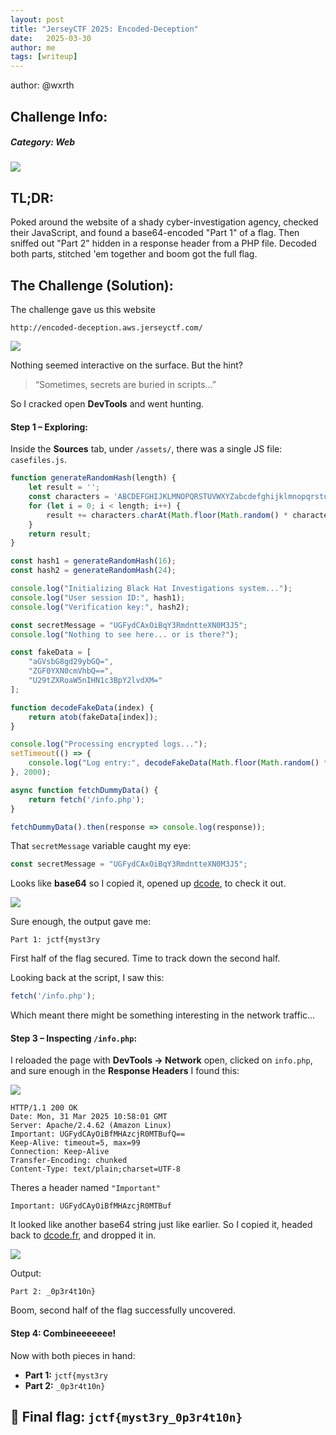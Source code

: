 ```yaml
---
layout: post
title: "JerseyCTF 2025: Encoded-Deception"
date:   2025-03-30
author: me
tags: [writeup]
---
```



author: @wxrth
## **Challenge Info:**
##### Category: Web

![](https://cdn.discordapp.com/attachments/1250994621438496849/1356229190277402775/Screenshot_2025-03-31_at_7.28.21_AM.png?ex=67ebce5c&is=67ea7cdc&hm=e2d7ed5b3fb087558bc05836aca4b748cc7002d2319fcb01b53746b30e87db82&)
## TL;DR:

Poked around the website of a shady cyber-investigation agency, checked their JavaScript, and found a base64-encoded "Part 1" of a flag. Then sniffed out "Part 2" hidden in a response header from a PHP file. Decoded both parts, stitched 'em together and boom got the full flag. 

## The Challenge (Solution): 

The challenge gave us this website 

```http
http://encoded-deception.aws.jerseyctf.com/
```

![](https://cdn.discordapp.com/attachments/1250994621438496849/1356229189077827796/Screenshot_2025-03-31_at_7.09.06_AM.png?ex=67ebce5c&is=67ea7cdc&hm=af271a0fe30d7b22753237ddc842cc970eba36bb0fda385bda7d4e3876c06d2d&)

Nothing seemed interactive on the surface. But the hint?

> “Sometimes, secrets are buried in scripts…”

So I cracked open **DevTools** and went hunting.

#### Step 1 – Exploring:

Inside the **Sources** tab, under `/assets/`, there was a single JS file: `casefiles.js`. 

```js
function generateRandomHash(length) {
    let result = '';
    const characters = 'ABCDEFGHIJKLMNOPQRSTUVWXYZabcdefghijklmnopqrstuvwxyz0123456789';
    for (let i = 0; i < length; i++) {
        result += characters.charAt(Math.floor(Math.random() * characters.length));
    }
    return result;
}

const hash1 = generateRandomHash(16);
const hash2 = generateRandomHash(24);

console.log("Initializing Black Hat Investigations system...");
console.log("User session ID:", hash1);
console.log("Verification key:", hash2);

const secretMessage = "UGFydCAxOiBqY3RmdntteXN0M3J5"; 
console.log("Nothing to see here... or is there?");

const fakeData = [
    "aGVsbG8gd29ybGQ=", 
    "ZGF0YXN0cmVhbQ==", 
    "U29tZXRoaW5nIHN1c3BpY2lvdXM="
];

function decodeFakeData(index) {
    return atob(fakeData[index]);
}

console.log("Processing encrypted logs...");
setTimeout(() => {
    console.log("Log entry:", decodeFakeData(Math.floor(Math.random() * fakeData.length)));
}, 2000);

async function fetchDummyData() {
    return fetch('/info.php');
}

fetchDummyData().then(response => console.log(response));
```

That `secretMessage` variable caught my eye:

```js
const secretMessage = "UGFydCAxOiBqY3RmdntteXN0M3J5";
```

Looks like **base64** so I copied it, opened up [dcode](https://www.dcode.fr/base-64-encoding), to check it out.

![](https://cdn.discordapp.com/attachments/1250994621438496849/1356229189354655794/Screenshot_2025-03-31_at_7.14.33_AM.png?ex=67ebce5c&is=67ea7cdc&hm=cd2f1387c8c09171d10dd132098b571fd16aae0513a3c37088ba4eeb60787c2b&)

Sure enough, the output gave me:

```
Part 1: jctf{myst3ry
```

First half of the flag secured. Time to track down the second half.

Looking back at the script, I saw this:

```js
fetch('/info.php');
```

Which meant there might be something interesting in the network traffic...

#### Step 3 – Inspecting `/info.php`:

I reloaded the page with **DevTools → Network** open, clicked on `info.php`, and sure enough in the **Response Headers** I found this:

![](https://cdn.discordapp.com/attachments/1250994621438496849/1356229189690331137/Screenshot_2025-03-31_at_7.18.17_AM.png?ex=67ebce5c&is=67ea7cdc&hm=32b43cc9a17e938093bb96ed567b744d166a637c29eedabfba6d1e69a65c95ba&)

```
HTTP/1.1 200 OK
Date: Mon, 31 Mar 2025 10:58:01 GMT
Server: Apache/2.4.62 (Amazon Linux)
Important: UGFydCAyOiBfMHAzcjR0MTBufQ==
Keep-Alive: timeout=5, max=99
Connection: Keep-Alive
Transfer-Encoding: chunked
Content-Type: text/plain;charset=UTF-8
```

Theres a header named `"Important"`

```
Important: UGFydCAyOiBfMHAzcjR0MTBuf
```

It looked like another base64 string just like earlier. So I copied it, headed back to [dcode.fr](https://www.dcode.fr/base-64-encoding), and dropped it in.

![](https://cdn.discordapp.com/attachments/1250994621438496849/1356229189992185989/Screenshot_2025-03-31_at_7.23.11_AM.png?ex=67ebce5c&is=67ea7cdc&hm=da5ed7eed9d722c5b70152368082febd43009208b7fd6fe68da60f9ffafd6ddc&)

Output:

```
Part 2: _0p3r4t10n}
```

Boom, second half of the flag successfully uncovered.

#### Step 4: Combineeeeeee!

Now with both pieces in hand:

- **Part 1:** `jctf{myst3ry`
- **Part 2:** `_0p3r4t10n}`

## 🚩 **Final flag**:  `jctf{myst3ry_0p3r4t10n}`




